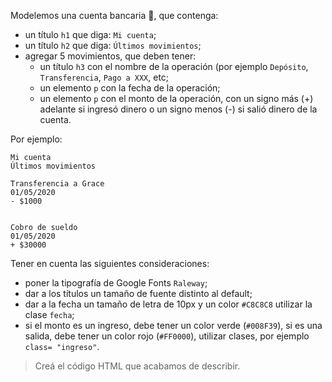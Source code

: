 Modelemos una cuenta bancaria :bank:, que contenga:

- un título `h1` que diga: `Mi cuenta`;
- un título `h2` que diga: `Últimos movimientos`;
- agregar 5 movimientos, que deben tener:
  - un título `h3` con el nombre de la operación (por ejemplo `Depósito`, `Transferencia`, `Pago a XXX`, etc;
  - un elemento `p` con la fecha de la operación;
  - un elemento `p` con el monto de la operación, con un signo más (+) adelante si ingresó dinero o un signo menos (-) si salió dinero de la cuenta.
  
Por ejemplo:

```
Mi cuenta
Últimos movimientos

Transferencia a Grace
01/05/2020
- $1000


Cobro de sueldo
01/05/2020
+ $30000
```
Tener en cuenta las siguientes consideraciones:

- poner la tipografía de Google Fonts `Raleway`;
- dar a los títulos un tamaño de fuente distinto al default;
- dar a la fecha un tamaño de letra de 10px y un color `#C8C8C8` utilizar la clase `fecha`;
- si el monto es un ingreso, debe tener un color verde (`#008F39`), si es una salida, debe tener un color rojo (`#FF0000`), utilizar clases, por ejemplo `class= "ingreso"`.

> Creá el código HTML que acabamos de describir.